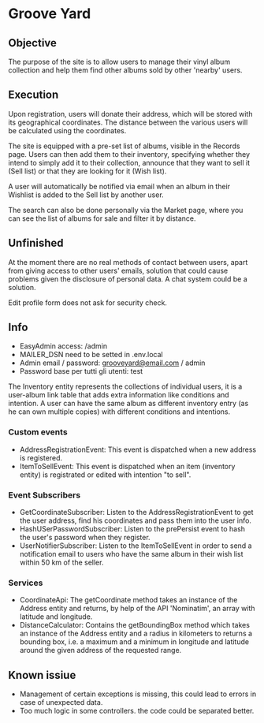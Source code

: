# Groove Yard

## Objective

The purpose of the site is to allow users to manage their vinyl album collection and help them find other albums sold by other 'nearby' users.

## Execution

Upon registration, users will donate their address, which will be stored with its geographical coordinates. The distance between the various users will be calculated using the coordinates.

The site is equipped with a pre-set list of albums, visible in the Records page. Users can then add them to their inventory, specifying whether they intend to simply add it to their collection, announce that they want to sell it (Sell list) or that they are looking for it (Wish list).

A user will automatically be notified via email when an album in their Wishlist is added to the Sell list by another user.

The search can also be done personally via the Market page, where you can see the list of albums for sale and filter it by distance.

## Unfinished

At the moment there are no real methods of contact between users, apart from giving access to other users' emails, solution that could cause problems given the disclosure of personal data. A chat system could be a solution.

Edit profile form does not ask for security check.

## Info

- EasyAdmin access: /admin
- MAILER_DSN need to be setted in .env.local
- Admin email / password: grooveyard@email.com / admin
- Password base per tutti gli utenti: test

The Inventory entity represents the collections of individual users, it is a user-album link table that adds extra information like conditions and intention. A user can have the same album as different inventory entry (as he can own multiple copies) with different conditions and intentions.

### Custom events

- AddressRegistrationEvent: This event is dispatched when a new address is registered.
- ItemToSellEvent: This event is dispatched when an item (inventory entity) is registrated or edited with intention "to sell".

### Event Subscribers

- GetCoordinateSubscriber: Listen to the AddressRegistrationEvent to get the user address, find his coordinates and pass them into the user info.
- HashUSerPasswordSubscriber: Listen to the prePersist event to hash the user's password when they register.
- UserNotifierSubscriber: Listen to the ItemToSellEvent in order to send a notification email to users who have the same album in their wish list within 50 km of the seller.

### Services

- CoordinateApi: The getCoordinate method takes an instance of the Address entity and returns, by help of the API 'Nominatim', an array with latitude and longitude.
- DistanceCalculator: Contains the getBoundingBox method which takes an instance of the Address entity and a radius in kilometers to returns a bounding box, i.e. a maximum and a minimum in longitude and latitude around the given address of the requested range.

## Known issiue

- Management of certain exceptions is missing, this could lead to errors in case of unexpected data.
- Too much logic in some controllers. the code could be separated better.
